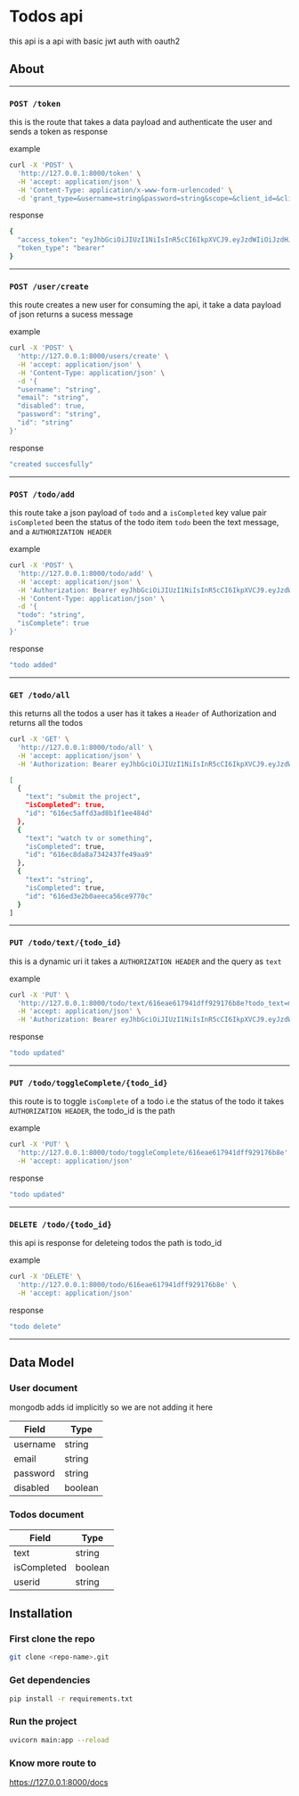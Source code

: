 # Todos api

this api is a api with basic jwt auth with oauth2 

## About

<hr>

### `POST /token`

this is the route that takes a data payload and authenticate the user and sends a token as response

example

```sh
curl -X 'POST' \
  'http://127.0.0.1:8000/token' \
  -H 'accept: application/json' \
  -H 'Content-Type: application/x-www-form-urlencoded' \
  -d 'grant_type=&username=string&password=string&scope=&client_id=&client_secret='
```

response

```sh
{
  "access_token": "eyJhbGciOiJIUzI1NiIsInR5cCI6IkpXVCJ9.eyJzdWIiOiJzdHJpbmciLCJleHAiOjE2MzQ2NTM5MjN9.L3V02uClzR-ZtL5Kd6wEPWYx0TcHIMLVCqd58lNMJow",
  "token_type": "bearer"
}
```

<hr>

### `POST /user/create`

this route creates a new user for consuming the api, it take a data payload of  json returns a sucess message

example

```sh
curl -X 'POST' \
  'http://127.0.0.1:8000/users/create' \
  -H 'accept: application/json' \
  -H 'Content-Type: application/json' \
  -d '{
  "username": "string",
  "email": "string",
  "disabled": true,
  "password": "string",
  "id": "string"
}'
```

response

```sh
"created succesfully"
```

<hr>

### `POST /todo/add`

this route take a json payload of `todo` and a `isCompleted` key value pair `isCompleted` been the status of the todo item  `todo` been the text message, and a `AUTHORIZATION HEADER`

example

```sh
curl -X 'POST' \
  'http://127.0.0.1:8000/todo/add' \
  -H 'accept: application/json' \
  -H 'Authorization: Bearer eyJhbGciOiJIUzI1NiIsInR5cCI6IkpXVCJ9.eyJzdWIiOiJzdHJpbmciLCJleHAiOjE2MzQ2NTM0NTZ9.BpN8RRuzD0TmPOVSOLkJMf2EY2Bb3L7qqzOmAjSYt_0' \
  -H 'Content-Type: application/json' \
  -d '{
  "todo": "string",
  "isComplete": true
}'
```

response

```sh
"todo added"
```

<hr>

### `GET /todo/all`

this returns all the todos a user has 
it takes a `Header` of Authorization
and returns all the todos 

```sh
curl -X 'GET' \
  'http://127.0.0.1:8000/todo/all' \
  -H 'accept: application/json' \
  -H 'Authorization: Bearer eyJhbGciOiJIUzI1NiIsInR5cCI6IkpXVCJ9.eyJzdWIiOiJzdHJpbmciLCJleHAiOjE2MzQ2NTM0NTZ9.BpN8RRuzD0TmPOVSOLkJMf2EY2Bb3L7qqzOmAjSYt_0'
```

```sh
[
  {
    "text": "submit the project",
    "isCompleted": true,
    "id": "616ec5affd3ad8b1f1ee484d"
  },
  {
    "text": "watch tv or something",
    "isCompleted": true,
    "id": "616ec8da8a7342437fe49aa9"
  },
  {
    "text": "string",
    "isCompleted": true,
    "id": "616ed3e2b0aeeca56ce9770c"
  }
]
```

<hr>

### `PUT /todo/text/{todo_id}`

this is a dynamic uri it takes a  `AUTHORIZATION HEADER`
and the query as `text`

example

```sh
curl -X 'PUT' \
  'http://127.0.0.1:8000/todo/text/616eae617941dff929176b8e?todo_text=make%20a%20pull%20request' \
  -H 'accept: application/json' \
  -H 'Authorization: Bearer eyJhbGciOiJIUzI1NiIsInR5cCI6IkpXVCJ9.eyJzdWIiOiJzdHJpbmciLCJleHAiOjE2MzQ2NTU0MzV9.YEsxXcCP13bDkAp3PaDms53BqtSXuzZqrEofnr-Bwa0'
```

response 

```sh
"todo updated"
```

<hr>

### `PUT /todo/toggleComplete/{todo_id}`

this route is to toggle `isComplete` of a todo i.e the status of the todo it takes   `AUTHORIZATION HEADER`, the todo_id is the path

example

```sh
curl -X 'PUT' \
  'http://127.0.0.1:8000/todo/toggleComplete/616eae617941dff929176b8e' \
  -H 'accept: application/json'
```

response

```sh
"todo updated"
```

<hr>

### `DELETE /todo/{todo_id}`

this api is response for deleteing todos
the path is todo_id 

example

```sh
curl -X 'DELETE' \
  'http://127.0.0.1:8000/todo/616eae617941dff929176b8e' \
  -H 'accept: application/json'
```

response

```sh
"todo delete"
```

<hr>

## Data Model

### User document 

mongodb adds id implicitly so we are not adding it here

| Field      | Type |
| ----------- | ----------- |
| username      | string       |
| email   | string        |
| password | string |
| disabled | boolean|

### Todos document

| Field      | Type |
| ----------- | ----------- |
| text      | string       |
| isCompleted   | boolean        |
| userid | string |

## Installation

### First clone the repo

```sh
git clone <repo-name>.git
```

### Get dependencies

```sh
pip install -r requirements.txt
```

### Run the project

```sh
uvicorn main:app --reload 
```

### Know more route to 

https://127.0.0.1:8000/docs